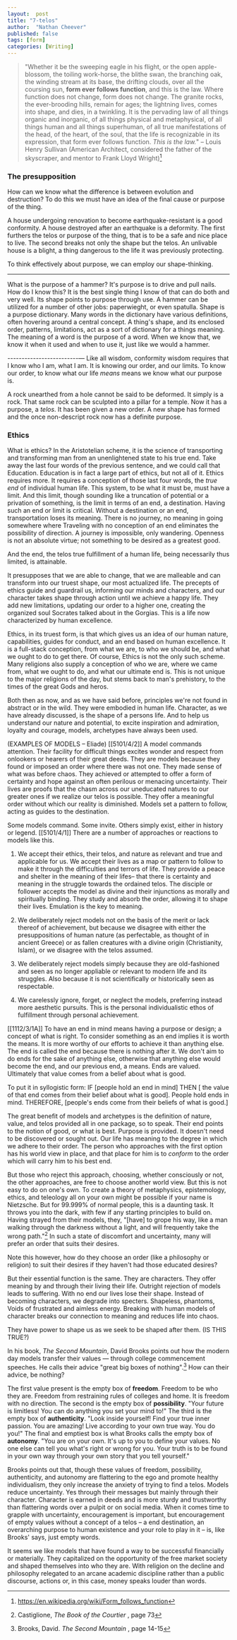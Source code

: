 ```yaml
---
layout:  post
title: "7-telos"
author:  "Nathan Cheever"
published: false
tags: [form]
categories: [Writing]
---
```


> "Whether it be the sweeping eagle in his flight, or the open apple-blossom, the toiling work-horse, the blithe swan, the branching oak, the winding stream at its base, the drifting clouds, over all the coursing sun,  **form ever follows function**, and this is the law. Where function does not change, form does not change. The granite rocks, the ever-brooding hills, remain for ages; the lightning lives, comes into shape, and dies, in a twinkling.  It is the pervading law of all things organic and inorganic, of all things physical and metaphysical, of all things human and all things superhuman, of all true manifestations of the head, of the heart, of the soul, that the life is recognizable in its expression, that form ever follows function. _This is the law._"
            – Louis Henry Sullivan (American Architect, considered the father of the skyscraper, and mentor to Frank Lloyd Wright)[^3]


### The presupposition
How can we know what the difference is between evolution and destruction? To do this we must have an idea of the final cause or purpose of the thing.

A house undergoing renovation to become earthquake-resistant is a good conformity. A house destroyed after an earthquake is a deformity. The first furthers the telos or purpose of the thing, that is to be a safe and nice place to live. The second breaks not only the shape but the telos. An unlivable house is a blight, a thing dangerous to the life it was previously protecting.

To think effectively about purpose, we can employ our shape-thinking.

------------------------
What is the purpose of a hammer? It's purpose is to drive and pull nails. How do I know this? It is the best single thing I know of that can do both and very well. Its shape points to purpose through use. 
A hammer can be utilized for a number of other jobs: paperwieght, or even spatulla.
Shape is a purpose dictionary. Many words in the dictionary have various definitions, often hovering around a central concept. 
A thing's shape, and its enclosed order, patterns, limitations, act as a sort of dictionary for a things meaning.
The meaning of a word is the purpose of a word. When we know that, we know it when it used and when to use it, just like we would a hammer.

-------------------------—
Like all wisdom, conformity wisdom requires that I know who  I am, what I am.
It is knowing our order, and our limits.
To know our order, to know what our life _means_ means we know what our purpose is.



A rock unearthed from a hole cannot be said to be deformed. It simply is a rock. That same rock can be sculpted into a pillar for a temple. Now it has a purpose, a _telos_. It has been given a new order. A new shape has formed and the once non-descript rock now has a definite purpose.

### Ethics
What is ethics? In the Aristotelian scheme, it is the science of transporting and transforming man from an unenlightened state to his true end. Take away the last four words of the previous sentence, and we could call that Education. Education is in fact a large part of ethics, but not all of it. Ethics requires more. It requires a conception of those last four words, the _true end_ of individual human life. This system, to be what it must be, must have a limit. And this limit, though sounding like a truncation of potential or a privation of something, is the limit in terms of an end, a destination. 
Having such an end or limit is critical. Without a destination or an end, transportation loses its meaning. There is no journey, no meaning in going somewhere where
Traveling with no conception of an end eliminates the possibility of direction. A journey is impossible, only wandering. 
Openness is not an absolute virtue; not something to be desired as a greatest good. 

And the end, the telos true fulfillment of a human life, being necessarily thus limited, is attainable. 

It presupposes that we are able to change, that we are malleable and can transform into our truest shape, our most actualized life. The precepts of ethics guide and guardrail us, informing our minds and characters, and our character takes shape through action until we achieve a happy life. They add new limitations, updating our order to a higher one, creating the organized soul Socrates talked about in the Gorgias. This is a life now characterized by human excellence.

Ethics, in its truest form, is that which gives us an idea of our human nature, capabilities, guides for conduct, and an end based on human excellence. It is a full-stack conception, from what we are, to who we should be, and what we ought to do to get there. Of course, Ethics is not the only such scheme. Many religions also supply a conception of who we are, where we came from, what we ought to do, and what our ultimate end is. This is not unique to the major religions of the day, but stems back to man's prehistory, to the times of the great Gods and heros. 

Both then as now, and as we have said before, principles we're not found in abstract or in the wild. They were embodied in human life. Character, as we have already discussed, is the shape of a persons life. And to help us understand our nature and potential, to excite inspiration and admiration, loyalty and courage, models, archetypes have always been used.

(EXAMPLES OF MODELS – Eliade)
[[5101/4/2]]
A model commands attention. Their facility for difficult things excites wonder and respect from onlookers or hearers of their great deeds. They are models because they found or imposed an order where there was not one. They made sense of what was before chaos. They achieved or attempted to offer a form of certainty and hope against an often perilous or menacing uncertainty. Their lives are proofs that the chasm across our uneducated natures to our greater ones if we realize our telos is possible. They offer a meaningful order without which our reality is diminished. 
Models set a pattern to follow, acting as guides to the destination.

Some models command. Some invite. Others simply exist, either in history or legend.
[[5101/4/1]]
There are a number of approaches or reactions to models like this.
1. We accept their ethics, their telos, and nature as relevant and true and applicable for us. We accept their lives as a map or pattern to follow to make it through the difficulties and terrors of life. They provide a peace and shelter in the meaning of their lifes– that there is certainty and meaning in the struggle towards the ordained telos. 
        The disciple or follower accepts the model as divine and their injunctions as morally and spiritually binding. They study and absorb the order, allowing it to shape their lives. Emulation is the key to meaning.
        
 2. We deliberately reject models not on the basis of the merit or lack thereof of achievement, but because we disagree with either the presuppositions of human nature (as perfectable, as thought of in ancient Greece) or as fallen creatures with a divine origin (Christianity, Islam), or we disagree with the telos assumed.
 3. We deliberately reject models simply because they are old-fashioned and seen as no longer appliable or relevant to modern life and its struggles. Also because it is not scientifically or historically seen as respectable.
 4. We carelessly ignore, forget, or neglect the models, preferring instead more aesthetic pursuits. This is the personal individualistic ethos of fulfillment through personal achievement.

[[1112/3/1A]]
To have an end in mind means having a purpose or design; a concept of what is right. To consider something as an end implies it is worth the means. It is more worthy of our efforts to achieve it than anything else. The end is called the end because there is nothing after it. We don't aim to do ends for the sake of anything else, otherwise that anything else would become the end, and our previous end, a means. Ends are valued. Ultimately that value comes from a belief about what is good.

To put it in syllogistic form: IF [people hold an end in mind] THEN [ the value of that end comes from their belief about what is good]. People hold ends in mind. THEREFORE, [people's ends come from their beliefs of what is good.]

The great benefit of models and archetypes is the definition of nature, value, and telos provided all in one package, so to speak. Their end points to the notion of good, or what is best. Purpose is provided. It doesn't need to be discovered or sought out. Our life has meaning to the degree in which we adhere to their order. The person who approaches with the first option has his world view in place, and that place for him is to _conform_ to the order which will carry him to his best end.

But those who reject this approach, choosing, whether consciously or not, the other approaches, are free to choose another world view. But this is not easy to do on one's own. To create a theory of metaphysics, epistemology, ethics, and teleology all on your own might be possible if your name is Nietzsche. But for 99.999% of normal people, this is a daunting task. It throws you into the dark, with few if any starting principles to build on. 
Having strayed from their models, they, "[have] to grope his way, like a man walking through the darkness without a light, and will frequently take the wrong path."[^1]
In such a state of discomfort and uncertainty, many will prefer an order that suits their desires.

Note this however, how do they choose an order (like a philosophy or religion) to suit their desires if they haven't had those educated desires? 

But their essential function is the same. They are characters. They offer meaning by and through their living their life. 
Outright rejection of models leads to suffering. With no end our lives lose their shape. Instead of becoming characters, we degrade into specters. Shapeless, phantoms, Voids of frustrated and aimless energy. Breaking with human models of character breaks our connection to meaning and reduces life into chaos.

They have power to shape us as we seek to be shaped after them. (IS THIS TRUE?)

In his book, _The Second Mountain_, David Brooks points out how the modern day models transfer their values — through college commencement speeches. He calls their advice "great big boxes of nothing".[^2] How can their advice, be nothing?

The first value present is the empty box of **freedom**. Freedom to be who they are. Freedom from restraining rules of colleges and home. It is freedom with no direction. 
The second is the empty box of **possibility**. "Your future is limitless! You can do anything you set your mind to!"
The third is the empty box of **authenticity**. "Look inside yourself! Find your true inner passion. You are amazing! Live according to your own true way. You do you!"
The final and emptiest box is what Brooks calls the empty box of **autonomy**. "You are on your own. It's up to you to define your values. No one else can tell you what's right or wrong for you. Your truth is to be found in your own way through your own story that you tell yourself."

Brooks points out that, though these values of freedom, possibility, authenticity, and autonomy are flattering to the ego and promote healthy individualism, they only increase the anxiety of trying to find a telos. Models reduce uncertainty. Yes through their messages but mainly through their character. Character is earned in deeds and is more sturdy and trustworthy than flattering words over a pulpit or on social media. When it comes time to grapple with uncertainty, encouragement is important, but encouragement of empty values without a concept of a telos – a end destination, an overarching purpose to human existence and your role to play in it – is, like Brooks' says, just empty words.

It seems we like models that have found a way to be successful financially or materially. They capitalized on the opportunity of the free market society and shaped themselves into who they are. With religion on the decline and philosophy relegated to an arcane academic discipline rather than a public discourse, actions or, in this case, money speaks louder than words. 


[^1]: Castiglione, _The Book of the Courtier_ , page 73
[^2]: Brooks, David. _The Second Mountain_ , page 14-15
[^3]: https://en.wikipedia.org/wiki/Form_follows_function